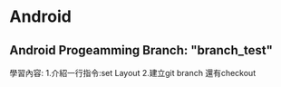 # Android
Android Progeamming
Branch: "branch_test"
--
學習內容: 
1.介紹一行指令:set Layout 
2.建立git branch 還有checkout
